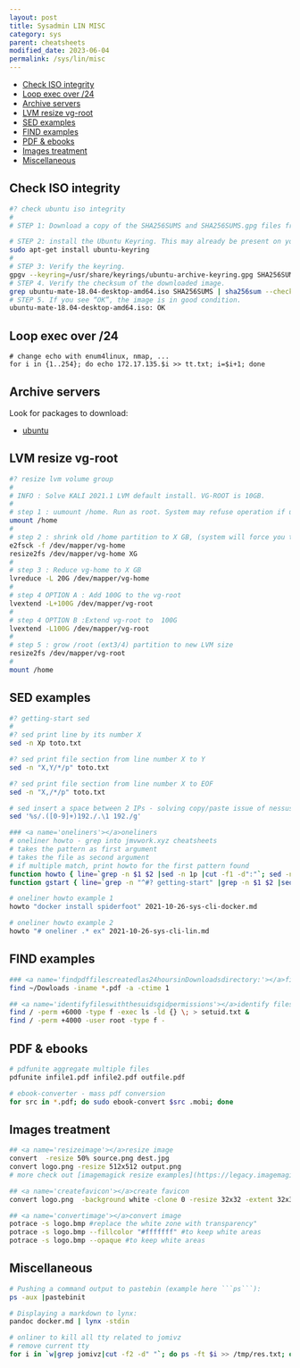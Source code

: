 ```yaml
---
layout: post
title: Sysadmin LIN MISC
category: sys
parent: cheatsheets
modified_date: 2023-06-04
permalink: /sys/lin/misc
---
```

<!-- vscode-markdown-toc -->
* [Check ISO integrity](#CheckISOintegrity)
* [Loop exec over /24](#Loopexecover24)
* [Archive servers](#Archiveservers)
* [LVM resize vg-root](#LVMresizevg-root)
* [SED examples](#SEDexamples)
* [FIND examples](#FINDexamples)
* [PDF & ebooks](#PDFebooks)
* [Images treatment](#Imagestreatment)
* [Miscellaneous](#Miscellaneous)

<!-- vscode-markdown-toc-config
	numbering=false
	autoSave=true
	/vscode-markdown-toc-config -->
<!-- /vscode-markdown-toc -->


## <a name='CheckISOintegrity'></a>Check ISO integrity

```sh
#? check ubuntu iso integrity
#
# STEP 1: Download a copy of the SHA256SUMS and SHA256SUMS.gpg files from Canonical’s CD Images server for that particular version.

# STEP 2: install the Ubuntu Keyring. This may already be present on your system.
sudo apt-get install ubuntu-keyring
#
# STEP 3: Verify the keyring.
gpgv --keyring=/usr/share/keyrings/ubuntu-archive-keyring.gpg SHA256SUMS.gpg SHA256SUMS
# STEP 4. Verify the checksum of the downloaded image.
grep ubuntu-mate-18.04-desktop-amd64.iso SHA256SUMS | sha256sum --check
# STEP 5. If you see “OK”, the image is in good condition.
ubuntu-mate-18.04-desktop-amd64.iso: OK

```

## <a name='Loopexecover24'></a>Loop exec over /24
```
# change echo with enum4linux, nmap, ... 
for i in {1..254}; do echo 172.17.135.$i >> tt.txt; i=$i+1; done
```

## <a name='Archiveservers'></a>Archive servers

Look for packages to download:
- [ubuntu](https://fr.archive.ubuntu.com/ubuntu/pool/universe/)


## <a name='LVMresizevg-root'></a>LVM resize vg-root
```sh
#? resize lvm volume group
#
# INFO : Solve KALI 2021.1 LVM default install. VG-ROOT is 10GB. 
# 
# step 1 : uumount /home. Run as root. System may refuse operation if users logged on or services running from /home.
umount /home
#
# step 2 : shrink old /home partition to X GB, (system will force you to check filesystem for errors by running e2fsck)
e2fsck -f /dev/mapper/vg-home
resize2fs /dev/mapper/vg-home XG
#
# step 3 : Reduce vg-home to X GB
lvreduce -L 20G /dev/mapper/vg-home
#
# step 4 OPTION A : Add 100G to the vg-root
lvextend -L+100G /dev/mapper/vg-root
#
# step 4 OPTION B :Extend vg-root to  100G
lvextend -L100G /dev/mapper/vg-root
#
# step 5 : grow /root (ext3/4) partition to new LVM size
resize2fs /dev/mapper/vg-root
#
mount /home

```
## <a name='SEDexamples'></a>SED examples
```sh
#? getting-start sed
#
#? sed print line by its number X
sed -n Xp toto.txt

#? sed print file section from line number X to Y
sed -n "X,Y/*/p" toto.txt

#? sed print file section from line number X to EOF
sed -n "X,/*/p" toto.txt

# sed insert a space between 2 IPs - solving copy/paste issue of nessus reports
sed '%s/.([0-9]+)192./.\1 192./g' 

### <a name='oneliners'></a>oneliners
# oneliner howto - grep into jmvwork.xyz cheatsheets
# takes the pattern as first argument
# takes the file as second argument
# if multiple match, print howto for the first pattern found
function howto { line=`grep -n $1 $2 |sed -n 1p |cut -f1 -d":"`; sed -n "${line},/.?/p" $2 |awk '$0 ~/^#$/ { exit; } $0 { print;}'; } 
function gstart { line=`grep -n "^#? getting-start" |grep -n $1 $2 |sed -n 1p |cut -f1 -d":"`; sed -n "${line},/.?/p" $2 |awk '$0 ~/^```.*$/ { exit; } $0 { print;}'; } 

# oneliner howto example 1
howto "docker install spiderfoot" 2021-10-26-sys-cli-docker.md

# oneliner howto example 2
howto "# oneliner .* ex" 2021-10-26-sys-cli-lin.md

```
## <a name='FINDexamples'></a>FIND examples
```sh
### <a name='findpdffilescreatedlas24hoursinDownloadsdirectory:'></a>find pdf files created las 24 hours in Downloads directory:
find ~/Dowloads -iname *.pdf -a -ctime 1

## <a name='identifyfileswiththesuidsgidpermissions'></a>identify files with the suid, sgid permissions
find / -perm +6000 -type f -exec ls -ld {} \; > setuid.txt &
find / -perm +4000 -user root -type f -

```

## <a name='PDFebooks'></a>PDF & ebooks
```sh
# pdfunite aggregate multiple files
pdfunite infile1.pdf infile2.pdf outfile.pdf

# ebook-converter - mass pdf conversion
for src in *.pdf; do sudo ebook-convert $src .mobi; done

```
## <a name='Imagestreatment'></a>Images treatment 
```sh
## <a name='resizeimage'></a>resize image 
convert  -resize 50% source.png dest.jpg
convert logo.png -resize 512x512 output.png
# more check out [imagemagick resize examples](https://legacy.imagemagick.org/Usage/resize/).

## <a name='createfavicon'></a>create favicon
convert logo.png  -background white -clone 0 -resize 32x32 -extent 32x32  -delete 0 -alpha off -colors 256 favicon.ico

## <a name='convertimage'></a>convert image
potrace -s logo.bmp #replace the white zone with transparency"
potrace -s logo.bmp --fillcolor "#fffffff" #to keep white areas
potrace -s logo.bmp --opaque #to keep white areas

```
## <a name='Miscellaneous'></a>Miscellaneous
```sh
# Pushing a command output to pastebin (example here ```ps```):
ps -aux |pastebinit

# Displaying a markdown to lynx: 
pandoc docker.md | lynx -stdin

# onliner to kill all tty related to jomivz
# remove current tty 
for i in `w|grep jomivz|cut -f2 -d" "`; do ps -ft $i >> /tmp/res.txt; done; sed '/UID.*$/d' /tmp/res.txt | cut -f2 -d" " | sort -u > /tmp/pids.txt; for j in `cat /tmp/pids.txt`; do kill -9 $j; done
```
